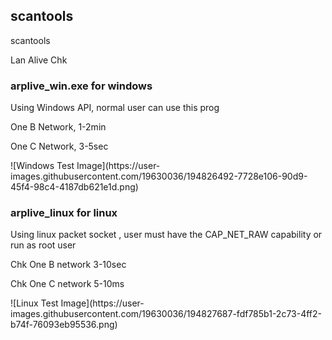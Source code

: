 <h2> scantools</h2>
<p>scantools </p>
<p>Lan Alive Chk</p>
<h3>arplive_win.exe  for windows</h3>
<p>Using Windows API, normal user can use this prog</p>
<p>One B Network, 1-2min</p>
<p>One C Network, 3-5sec</p>
![Windows Test Image](https://user-images.githubusercontent.com/19630036/194826492-7728e106-90d9-45f4-98c4-4187db621e1d.png)
<h3>arplive_linux  for linux</h3>
<p>Using linux packet socket , user must have the CAP_NET_RAW capability or run as root user</p>
<p>Chk One B network 3-10sec</p>
<p>Chk One C network 5-10ms</p>
![Linux Test Image](https://user-images.githubusercontent.com/19630036/194827687-fdf785b1-2c73-4ff2-b74f-76093eb95536.png)
